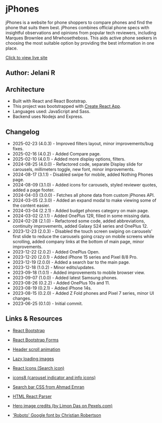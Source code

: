 # jPhones

jPhones is a website for phone shoppers to compare phones and find the phone that suits them best. jPhones combines official phone specs with insightful observations and opinions from popular tech reviewers, including Marques Brownlee and Mrwhosetheboss. This aids active phone seekers in choosing the most suitable option by providing the best information in one place.

[Click to view live site](https://jphones.netlify.app/)

## Author: Jelani R

## Architecture

- Built with React and React Bootstrap.
- This project was bootstrapped with [Create React App](https://github.com/facebook/create-react-app).
- Languages used: JavaScript and Sass.
- Backend uses Nodejs and Express.

## Changelog

- 2025-02-23 (4.0.3) - Improved filters layout, minor improvements/bug fixes.
- 2025-02-16 (4.0.2) - Added Compare page.
- 2025-02-10 (4.0.1) - Added more display options, filters.
- 2024-08-25 (4.0.0) - Refactored code, separate Display slide for carousels, millimeters toggle, new font, minor improvements.
- 2024-08-17 (3.1.1) - Disabled swipe for mobile, added Nothing Phones page.
- 2024-08-09 (3.1.0) - Added icons for carousels, styled reviewer quotes, added a page footer.
- 2024-04-03 (3.0.0) - Fetches all phone data from custom jPhones API.
- 2024-03-05 (2.3.0) - Added an expand modal to make viewing some of the content easier.
- 2024-03-04 (2.2.1) - Added budget phones category on main page.
- 2024-03-02 (2.1.1) - Added OnePlus 12R, filled in some missing data.
- 2024-02-28 (2.1.0) - Refactored some code, added abbreviations, continuity improvements, added Galaxy S24 series and OnePlus 12.
- 2023-12-23 (2.0.3) - Disabled the touch screen swiping on carousels' first slide to reduce the carousels going crazy on mobile screens while scrolling, added company links at the bottom of main page, minor improvements.
- 2023-12-22 (2.0.2) - Added OnePlus Open.
- 2023-12-20 (2.0.1) - Added iPhone 15 series and Pixel 8/8 Pro.
- 2023-12-19 (2.0.0) - Added a search bar to the main page.
- 2023-12-18 (1.0.2) - Minor edits/updates.
- 2023-09-18 (1.0.1) - Added improvements to mobile browser view.
- 2023-09-07 (1.0.0) - Added latest Samsung phones.
- 2023-08-26 (0.2.2) - Added OnePlus 10s and 11.
- 2023-08-19 (0.2.1) - Added iPhone 14s.
- 2023-08-15 (0.2.0) - Added Z Fold phones and Pixel 7 series, minor UI changes.
- 2023-06-25 (0.1.0) - Initial commit.

## Links & Resources

- [React Bootstrap](https://react-bootstrap.github.io/)

- [React Bootstrap Forms](https://react.dev/reference/react-dom/components/input)

- [Header scroll animation](https://css-tricks.com/books/greatest-css-tricks/scroll-animation/)

- [Lazy loading images](https://www.npmjs.com/package/react-lazy-load-image-component)

- [React Icons (Search icon)](https://react-icons.github.io/react-icons/)

- [icons8 (carousel indicator and info icons)](https://icons8.com)

- [Search bar CSS from Ahmad Emran](https://codepen.io/ahmadbassamemran/pen/rNjMXqg)

- [HTML React Parser](https://www.npmjs.com/package/html-react-parser)

- [Hero image credits (by Limon Das on Pexels.com)](https://www.pexels.com/photo/grey-scale-photo-of-person-holding-smartphone-1100447/)

- ['Roboto' Google font by Christian Robertson](https://fonts.google.com/specimen/Roboto?query=Christian+Robertson)
